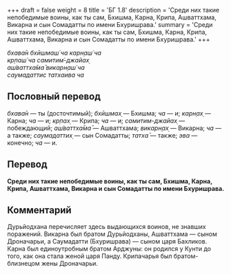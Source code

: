 +++
draft = false
weight = 8
title = 'БГ 1.8'
description = 'Среди них такие непобедимые воины, как ты сам, Бхишма, Карна, Крипа, Ашваттхама, Викарна и сын Сомадатты по имени Бхуришрава.'
summary = 'Среди них такие непобедимые воины, как ты сам, Бхишма, Карна, Крипа, Ашваттхама, Викарна и сын Сомадатты по имени Бхуришрава.'
+++

_бхава̄н бхӣшмаш́ ча карн̣аш́ ча  
кр̣паш́ ча самитим̇-джайах̣  
аш́ваттха̄ма̄ викарн̣аш́ ча  
саумадаттис татхаива ча_

## Пословный перевод

_бхава̄н_ — ты (досточтимый); _бхӣшмах̣_ — Бхишма; _ча_ — и; _карн̣ах̣_ — Карна; _ча_ — и; _кр̣пах̣_ — Крипа; _ча_ — и; _самитим_\-_джайах̣_ — побеждающий; _аш́ваттха̄ма̄_ — Ашваттхама; _викарн̣ах̣_ — Викарна; _ча_ — а также; _саумадаттих̣_ — сын Сомадатты; _татха̄_ — также; _эва_ — конечно; _ча_ — и.

## Перевод

**Среди них такие непобедимые воины, как ты сам, Бхишма, Карна, Крипа, Ашваттхама, Викарна и сын Сомадатты по имени Бхуришрава.**

## Комментарий

Дурьйодхана перечисляет здесь выдающихся воинов, не знавших поражений. Викарна был братом Дурьйодханы, Ашваттхама — сыном Дроначарьи, а Саумадатти (Бхуришрава) — сыном царя Бахликов. Карна был единоутробным братом Арджуны: он родился у Кунти до того, как она стала женой царя Панду. Крипачарья был братом-близнецом жены Дроначарьи.
